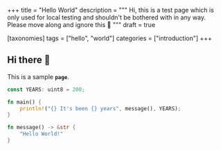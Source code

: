 +++
title = "Hello World"
description = """
Hi, this is a test page which is only used for local testing and shouldn't be bothered with in any
way. Please move along and ignore this 🙏
"""
draft = true

[taxonomies]
tags = ["hello", "world"]
categories = ["introduction"]
+++

## Hi there 👋

This is a sample **`page`**.

```rust
const YEARS: uint8 = 200;

fn main() {
    println!("{} It's been {} years", message(), YEARS);
}

fn message() -> &str {
    "Hello World!"
}
```
